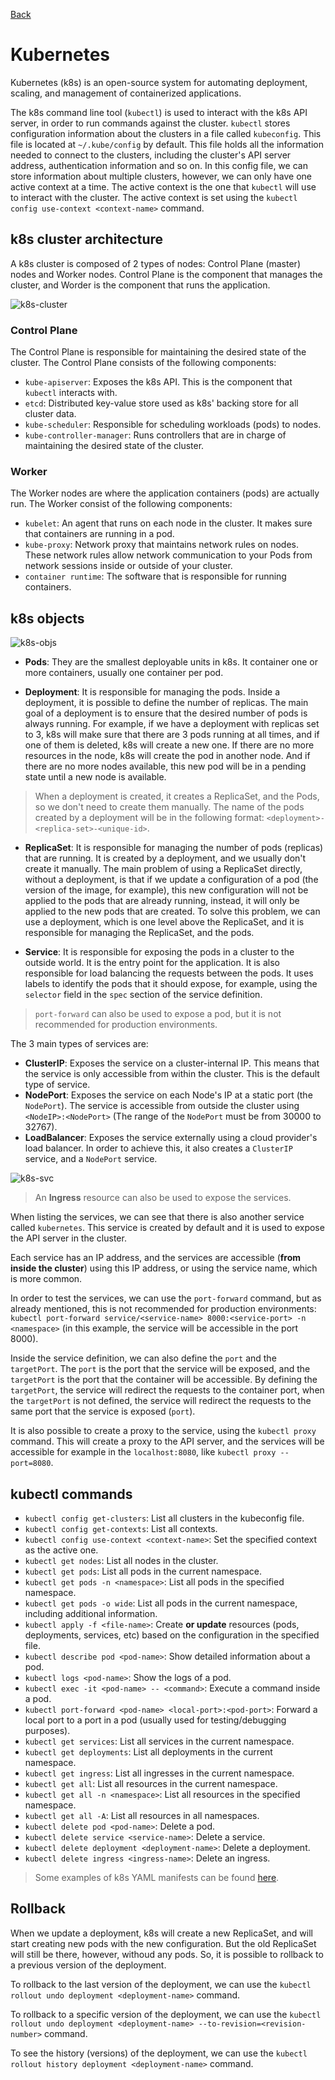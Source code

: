 [Back](../README.md)

# Kubernetes

Kubernetes (k8s) is an open-source system for automating deployment, scaling, and management of containerized applications.

The k8s command line tool (`kubectl`) is used to interact with the k8s API server, in order to run commands against the cluster.
`kubectl` stores configuration information about the clusters in a file called `kubeconfig`. This file is located at `~/.kube/config` by default. This file holds all the information needed to connect to the clusters, including the cluster's API server address, authentication information and so on.
In this config file, we can store information about multiple clusters, however, we can only have one active context at a time. The active context is the one that `kubectl` will use to interact with the cluster. The active context is set using the `kubectl config use-context <context-name>` command.

## k8s cluster architecture

A k8s cluster is composed of 2 types of nodes: Control Plane (master) nodes and Worker nodes.
Control Plane is the component that manages the cluster, and Worder is the component that runs the application.

![k8s-cluster](https://user-images.githubusercontent.com/40317398/205502549-f8e9c1c5-fe89-48d4-adb0-41ad11a0f458.png)

### Control Plane

The Control Plane is responsible for maintaining the desired state of the cluster. The Control Plane consists of the following components:

- `kube-apiserver`: Exposes the k8s API. This is the component that `kubectl` interacts with.
- `etcd`: Distributed key-value store used as k8s' backing store for all cluster data.
- `kube-scheduler`: Responsible for scheduling workloads (pods) to nodes.
- `kube-controller-manager`: Runs controllers that are in charge of maintaining the desired state of the cluster.

### Worker

The Worker nodes are where the application containers (pods) are actually run. The Worker consist of the following components:

- `kubelet`: An agent that runs on each node in the cluster. It makes sure that containers are running in a pod.
- `kube-proxy`: Network proxy that maintains network rules on nodes. These network rules allow network communication to your Pods from network sessions inside or outside of your cluster.
- `container runtime`: The software that is responsible for running containers.

## k8s objects

![k8s-objs](https://user-images.githubusercontent.com/40317398/205502566-b305e611-71e6-4cbe-a273-a18b83f81712.png)

- **Pods**: They are the smallest deployable units in k8s. It container one or more containers, usually one container per pod.

- **Deployment**: It is responsible for managing the pods. Inside a deployment, it is possible to define the number of replicas. The main goal of a deployment is to ensure that the desired number of pods is always running.
For example, if we have a deployment with replicas set to 3, k8s will make sure that there are 3 pods running at all times, and if one of them is deleted, k8s will create a new one.
If there are no more resources in the node, k8s will create the pod in another node. And if there are no more nodes available, this new pod will be in a pending state until a new node is available.
> When a deployment is created, it creates a ReplicaSet, and the Pods, so we don't need to create them manually.
> The name of the pods created by a deployment will be in the following format: `<deployment>-<replica-set>-<unique-id>`.

- **ReplicaSet**: It is responsible for managing the number of pods (replicas) that are running. It is created by a deployment, and we usually don't create it manually.
The main problem of using a ReplicaSet directly, without a deployment, is that if we update a configuration of a pod (the version of the image, for example), this new configuration will not be applied to the pods that are already running, instead, it will only be applied to the new pods that are created.
To solve this problem, we can use a deployment, which is one level above the ReplicaSet, and it is responsible for managing the ReplicaSet, and the pods.

- **Service**: It is responsible for exposing the pods in a cluster to the outside world. It is the entry point for the application. It is also responsible for load balancing the requests between the pods.
It uses labels to identify the pods that it should expose, for example, using the `selector` field in the `spec` section of the service definition.
> `port-forward` can also be used to expose a pod, but it is not recommended for production environments.

The 3 main types of services are:

- **ClusterIP**: Exposes the service on a cluster-internal IP. This means that the service is only accessible from within the cluster. This is the default type of service.
- **NodePort**: Exposes the service on each Node's IP at a static port (the `NodePort`). The service is accessible from outside the cluster using `<NodeIP>:<NodePort>` (The range of the `NodePort` must be from 30000 to 32767).
- **LoadBalancer**: Exposes the service externally using a cloud provider's load balancer. In order to achieve this, it also creates a `ClusterIP` service, and a `NodePort` service.

![k8s-svc](https://user-images.githubusercontent.com/40317398/205502618-eeccd3dd-6001-4a17-b3df-862984895f69.png)

> An **Ingress** resource can also be used to expose the services.

When listing the services, we can see that there is also another service called `kubernetes`. This service is created by default and it is used to expose the API server in the cluster.

Each service has an IP address, and the services are accessible (**from inside the cluster**) using this IP address, or using the service name, which is more common.

In order to test the services, we can use the `port-forward` command, but as already mentioned, this is not recommended for production environments: `kubectl port-forward service/<service-name> 8000:<service-port> -n <namespace>` (in this example, the service will be accessible in the port 8000).

Inside the service definition, we can also define the `port` and the `targetPort`. The `port` is the port that the service will be exposed, and the `targetPort` is the port that the container will be accessible.
By defining the `targetPort`, the service will redirect the requests to the container port, when the `targetPort` is not defined, the service will redirect the requests to the same port that the service is exposed (`port`).

It is also possible to create a proxy to the service, using the `kubectl proxy` command. This will create a proxy to the API server, and the services will be accessible for example in the `localhost:8080`, like `kubectl proxy --port=8080`.

## kubectl commands

- `kubectl config get-clusters`: List all clusters in the kubeconfig file.
- `kubectl config get-contexts`: List all contexts.
- `kubectl config use-context <context-name>`: Set the specified context as the active one.
- `kubectl get nodes`: List all nodes in the cluster.
- `kubectl get pods`: List all pods in the current namespace.
- `kubectl get pods -n <namespace>`: List all pods in the specified namespace.
- `kubectl get pods -o wide`: List all pods in the current namespace, including additional information.
- `kubectl apply -f <file-name>`: Create **or update** resources (pods, deployments, services, etc) based on the configuration in the specified file.
- `kubectl describe pod <pod-name>`: Show detailed information about a pod.
- `kubectl logs <pod-name>`: Show the logs of a pod.
- `kubectl exec -it <pod-name> -- <command>`: Execute a command inside a pod.
- `kubectl port-forward <pod-name> <local-port>:<pod-port>`: Forward a local port to a port in a pod (usually used for testing/debugging purposes).
- `kubectl get services`: List all services in the current namespace.
- `kubectl get deployments`: List all deployments in the current namespace.
- `kubectl get ingress`: List all ingresses in the current namespace.
- `kubectl get all`: List all resources in the current namespace.
- `kubectl get all -n <namespace>`: List all resources in the specified namespace.
- `kubectl get all -A`: List all resources in all namespaces.
- `kubectl delete pod <pod-name>`: Delete a pod.
- `kubectl delete service <service-name>`: Delete a service.
- `kubectl delete deployment <deployment-name>`: Delete a deployment.
- `kubectl delete ingress <ingress-name>`: Delete an ingress.

> Some examples of k8s YAML manifests can be found [here](https://github.com/devfullcycle/fc-k8s).

## Rollback

When we update a deployment, k8s will create a new ReplicaSet, and will start creating new pods with the new configuration. But the old ReplicaSet will still be there, however, withoud any pods. So, it is possible to rollback to a previous version of the deployment.

To rollback to the last version of the deployment, we can use the `kubectl rollout undo deployment <deployment-name>` command.

To rollback to a specific version of the deployment, we can use the `kubectl rollout undo deployment <deployment-name> --to-revision=<revision-number>` command.

To see the history (versions) of the deployment, we can use the `kubectl rollout history deployment <deployment-name>` command.
